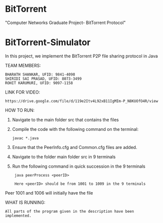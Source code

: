 # BitTorrent
"Computer Networks Graduate Project- BitTorrent Protocol"
# BitTorrent-Simulator
  
  In this project, we implement the BitTorrent P2P file sharing protocol in Java
  
TEAM MEMBERS:

    BHARATH SHANKAR, UFID: 9841-4098
    SHIRIDI SAI PRASAD, UFID: 8073-3499
    ROHIT KARUMURI, UFID: 9097-1158

LINK FOR VIDEO:

    https://drive.google.com/file/d/119e2Itv4L92xB11IgMIm-P_N8KUOfO4R/view

HOW TO RUN:

1) Navigate to the main folder src that contains the files
2) Compile the code with the following command on the terminal:

       javac *.java
       
3) Ensure that the PeerInfo.cfg and Common.cfg files are added.
4) Navigate to the folder main folder src in 9 terminals
5) Run the following command in quick succession in the 9 terminals 

        java peerProcess <peerID>

        Here <peerID> should be from 1001 to 1009 in the 9 terminals

 Peer 1001 and 1006 will initially have the file       
 
 WHAT IS RUNNING:
 
    All parts of the program given in the description have been implemented.
  

